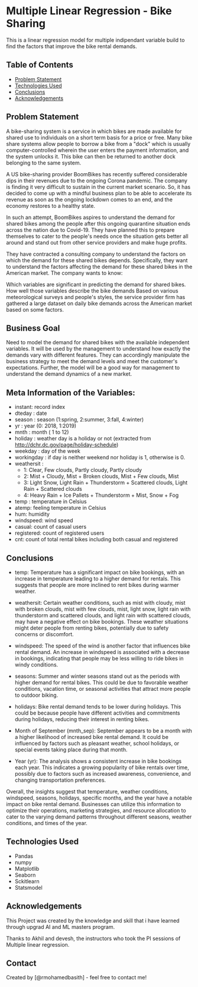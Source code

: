 # Multiple Linear Regression - Bike Sharing
 This is a linear regression model for multiple indipendant variable build to find the factors that improve the bike rental demands.


## Table of Contents
* [Problem Statement](#Problem-Statement)
* [Technologies Used](#technologies-used)
* [Conclusions](#conclusions)
* [Acknowledgements](#acknowledgements)

<!-- You can include any other section that is pertinent to your problem -->

## Problem Statement

A bike-sharing system is a service in which bikes are made available for shared use to individuals on a short term basis for a price or free. Many bike share systems allow people to borrow a bike from a "dock" which is usually computer-controlled wherein the user enters the payment information, and the system unlocks it. This bike can then be returned to another dock belonging to the same system.

A US bike-sharing provider BoomBikes has recently suffered considerable dips in their revenues due to the ongoing Corona pandemic. The company is finding it very difficult to sustain in the current market scenario. So, it has decided to come up with a mindful business plan to be able to accelerate its revenue as soon as the ongoing lockdown comes to an end, and the economy restores to a healthy state.

In such an attempt, BoomBikes aspires to understand the demand for shared bikes among the people after this ongoing quarantine situation ends across the nation due to Covid-19. They have planned this to prepare themselves to cater to the people's needs once the situation gets better all around and stand out from other service providers and make huge profits.

They have contracted a consulting company to understand the factors on which the demand for these shared bikes depends. Specifically, they want to understand the factors affecting the demand for these shared bikes in the American market. The company wants to know:

Which variables are significant in predicting the demand for shared bikes. How well those variables describe the bike demands Based on various meteorological surveys and people's styles, the service provider firm has gathered a large dataset on daily bike demands across the American market based on some factors.

## Business Goal

Need to model the demand for shared bikes with the available independent variables. It will be used by the management to understand how exactly the demands vary with different features. They can accordingly manipulate the business strategy to meet the demand levels and meet the customer's expectations. Further, the model will be a good way for management to understand the demand dynamics of a new market.

## Meta Information of the Variables:
- instant: record index
- dteday : date
- season : season (1:spring, 2:summer, 3:fall, 4:winter)
- yr : year (0: 2018, 1:2019)
- mnth : month ( 1 to 12)
- holiday : weather day is a holiday or not (extracted from http://dchr.dc.gov/page/holiday-schedule)
- weekday : day of the week
- workingday : if day is neither weekend nor holiday is 1, otherwise is 0.
- weathersit :
  - 1: Clear, Few clouds, Partly cloudy, Partly cloudy
  - 2: Mist + Cloudy, Mist + Broken clouds, Mist + Few clouds, Mist
  - 3: Light Snow, Light Rain + Thunderstorm + Scattered clouds, Light Rain + Scattered clouds
  - 4: Heavy Rain + Ice Pallets + Thunderstorm + Mist, Snow + Fog
- temp : temperature in Celsius
- atemp: feeling temperature in Celsius
- hum: humidity
- windspeed: wind speed
- casual: count of casual users
- registered: count of registered users
- cnt: count of total rental bikes including both casual and registered




## Conclusions
- temp: Temperature has a significant impact on bike bookings, with an increase in temperature leading to a higher demand for rentals. This suggests that people are more inclined to rent bikes during warmer weather.

- weathersit: Certain weather conditions, such as mist with cloudy, mist with broken clouds, mist with few clouds, mist, light snow, light rain with thunderstorm and scattered clouds, and light rain with scattered clouds, may have a negative effect on bike bookings. These weather situations might deter people from renting bikes, potentially due to safety concerns or discomfort.

- windspeed: The speed of the wind is another factor that influences bike rental demand. An increase in windspeed is associated with a decrease in bookings, indicating that people may be less willing to ride bikes in windy conditions.

- seasons: Summer and winter seasons stand out as the periods with higher demand for rental bikes. This could be due to favorable weather conditions, vacation time, or seasonal activities that attract more people to outdoor biking.

- holidays: Bike rental demand tends to be lower during holidays. This could be because people have different activities and commitments during holidays, reducing their interest in renting bikes.

- Month of September (mnth_sep): September appears to be a month with a higher likelihood of increased bike rental demand. It could be influenced by factors such as pleasant weather, school holidays, or special events taking place during that month.

- Year (yr): The analysis shows a consistent increase in bike bookings each year. This indicates a growing popularity of bike rentals over time, possibly due to factors such as increased awareness, convenience, and changing transportation preferences.

Overall, the insights suggest that temperature, weather conditions, windspeed, seasons, holidays, specific months, and the year have a notable impact on bike rental demand. Businesses can utilize this information to optimize their operations, marketing strategies, and resource allocation to cater to the varying demand patterns throughout different seasons, weather conditions, and times of the year.


## Technologies Used
- Pandas
- numpy
- Matplotlib
- Seaborn
- Sckitlearn
- Statsmodel


## Acknowledgements

This Project was created by the knowledge and skill that i have learned through upgrad AI and ML masters program.

Thanks to Akhil and devesh, the instructors who took the PI sessions of Multiple linear regression.

## Contact
Created by [@rmohamedbasith] - feel free to contact me!


<!-- Optional -->
<!-- ## License -->
<!-- This project is open source and available under the [... License](). -->

<!-- You don't have to include all sections - just the one's relevant to your project -->